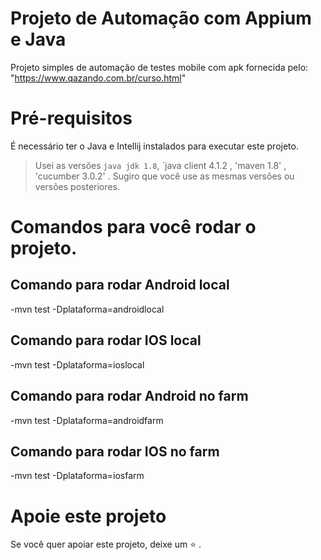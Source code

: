 # Projeto de Automação com Appium e Java

Projeto simples de automação de testes mobile com apk fornecida pelo: "https://www.qazando.com.br/curso.html"

# Pré-requisitos

É necessário ter o Java e Intellij instalados para executar este projeto.

> Usei as versões `java jdk 1.8`, `java client 4.1.2 , 'maven 1.8' , 'cucumber 3.0.2' . Sugiro que você use as mesmas versões ou versões posteriores.

# Comandos para você rodar o projeto.

## Comando para rodar Android local
-mvn test -Dplataforma=androidlocal

## Comando para rodar IOS local
-mvn test -Dplataforma=ioslocal

## Comando para rodar Android no farm
-mvn test -Dplataforma=androidfarm

## Comando para rodar IOS no farm
-mvn test -Dplataforma=iosfarm


# Apoie este projeto

Se você quer apoiar este projeto, deixe um ⭐ .
